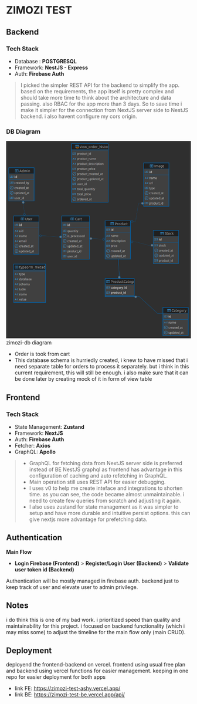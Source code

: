 # ZIMOZI TEST

## Backend

### Tech Stack

-  Database : **POSTGRESQL**
-  Framework: **NestJS - Express**
-  Auth: **Firebase Auth**

> I picked the simpler REST API for the backend to simplify the app. based on the requirements, the app itself is pretty complex and should take more time to think about the architecture and data passing. also RBAC for the app more than 3 days. So to save time i make it simpler for the connection from NextJS server side to NestJS backend. i also havent configure my cors origin.

### DB Diagram

<img src="zimozi_db - public.png">
zimozi-db diagram

-  Order is took from cart
-  This database schema is hurriedly created, i knew to have missed that i need separate table for orders to process it separately. but i think in this current requirement, this will still be enough. i also make sure that it can be done later by creating mock of it in form of view table

## Frontend

### Tech Stack

-  State Management: **Zustand**
-  Framework: **NextJS**
-  Auth: **Firebase Auth**
-  Fetcher: **Axios**
-  GraphQL: **Apollo**

> -  GraphQL for fetching data from NextJS server side is preferred instead of BE NestJS graphql as frontend has advantage in this configuration of caching and auto refetching in GraphQL.
> -  Main operation still uses REST API for easier debugging.
> -  I uses v0 to help me create inteface and integrations to shorten time. as you can see, the code became almost unmaintainable. i need to create few queries from scratch and adjusting it again.
> -  I also uses zustand for state management as it was simpler to setup and have more durable and intuitive persist options. this can give nextjs more advantage for prefetching data.

## Authentication

**Main Flow**

-  **Login Firebase (Frontend)** > **Register/Login User (Backend)** > **Validate user token id (Backend)**

Authentication will be mostly managed in firebase auth. backend just to keep track of user and elevate user to admin privilege.

## Notes

i do think this is one of my bad work. i prioritized speed than quality and maintainability for this project. i focused on backend functionality (which i may miss some) to adjust the timeline for the main flow only (main CRUD).

## Deployment

deployend the frontend-backend on vercel. frontend using usual free plan and backend using vercel functions for easier management. keeping in one repo for easier deployment for both apps

-  link FE: <a>https://zimozi-test-ashy.vercel.app/</a>
-  link BE: <a>https://zimozi-test-be.vercel.app/api/</a>
